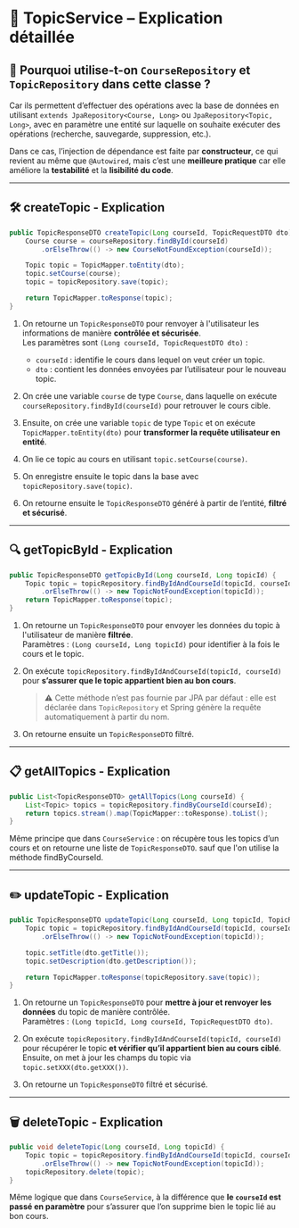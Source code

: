 # 🧠 TopicService – Explication détaillée

## 🔹 Pourquoi utilise-t-on `CourseRepository` et `TopicRepository` dans cette classe ?

Car ils permettent d’effectuer des opérations avec la base de données en utilisant `extends JpaRepository<Course, Long>` ou `JpaRepository<Topic, Long>`, avec en paramètre une entité sur laquelle on souhaite exécuter des opérations (recherche, sauvegarde, suppression, etc.).

Dans ce cas, l’injection de dépendance est faite par **constructeur**, ce qui revient au même que `@Autowired`, mais c’est une **meilleure pratique** car elle améliore la **testabilité** et la **lisibilité du code**.

---

## 🛠️ createTopic - Explication

```java
public TopicResponseDTO createTopic(Long courseId, TopicRequestDTO dto) {
    Course course = courseRepository.findById(courseId)
        .orElseThrow(() -> new CourseNotFoundException(courseId));

    Topic topic = TopicMapper.toEntity(dto);
    topic.setCourse(course);
    topic = topicRepository.save(topic);

    return TopicMapper.toResponse(topic);
}
```

1. On retourne un `TopicResponseDTO` pour renvoyer à l'utilisateur les informations de manière **contrôlée et sécurisée**.  
   Les paramètres sont `(Long courseId, TopicRequestDTO dto)` :
    - `courseId` : identifie le cours dans lequel on veut créer un topic.
    - `dto` : contient les données envoyées par l’utilisateur pour le nouveau topic.

2. On crée une variable `course` de type `Course`, dans laquelle on exécute `courseRepository.findById(courseId)` pour retrouver le cours cible.

3. Ensuite, on crée une variable `topic` de type `Topic` et on exécute `TopicMapper.toEntity(dto)` pour **transformer la requête utilisateur en entité**.

4. On lie ce topic au cours en utilisant `topic.setCourse(course)`.

5. On enregistre ensuite le topic dans la base avec `topicRepository.save(topic)`.

6. On retourne ensuite le `TopicResponseDTO` généré à partir de l’entité, **filtré et sécurisé**.

---

## 🔍 getTopicById - Explication

```java
public TopicResponseDTO getTopicById(Long courseId, Long topicId) {
    Topic topic = topicRepository.findByIdAndCourseId(topicId, courseId)
        .orElseThrow(() -> new TopicNotFoundException(topicId));
    return TopicMapper.toResponse(topic);
}
```

1. On retourne un `TopicResponseDTO` pour envoyer les données du topic à l'utilisateur de manière **filtrée**.  
   Paramètres : `(Long courseId, Long topicId)` pour identifier à la fois le cours et le topic.

2. On exécute `topicRepository.findByIdAndCourseId(topicId, courseId)` pour **s’assurer que le topic appartient bien au bon cours**.
   > ⚠️ Cette méthode n’est pas fournie par JPA par défaut : elle est déclarée dans `TopicRepository` et Spring génère la requête automatiquement à partir du nom.

3. On retourne ensuite un `TopicResponseDTO` filtré.

---

## 📋 getAllTopics - Explication

```java
public List<TopicResponseDTO> getAllTopics(Long courseId) {
    List<Topic> topics = topicRepository.findByCourseId(courseId);
    return topics.stream().map(TopicMapper::toResponse).toList();
}
```

Même principe que dans `CourseService` : on récupère tous les topics d’un cours et on retourne une liste de `TopicResponseDTO`. sauf que l'on utilise la méthode findByCourseId.

---

## ✏️ updateTopic - Explication

```java
public TopicResponseDTO updateTopic(Long courseId, Long topicId, TopicRequestDTO dto) {
    Topic topic = topicRepository.findByIdAndCourseId(topicId, courseId)
        .orElseThrow(() -> new TopicNotFoundException(topicId));

    topic.setTitle(dto.getTitle());
    topic.setDescription(dto.getDescription());

    return TopicMapper.toResponse(topicRepository.save(topic));
}
```

1. On retourne un `TopicResponseDTO` pour **mettre à jour et renvoyer les données** du topic de manière contrôlée.  
   Paramètres : `(Long topicId, Long courseId, TopicRequestDTO dto)`.

2. On exécute `topicRepository.findByIdAndCourseId(topicId, courseId)` pour récupérer le topic **et vérifier qu’il appartient bien au cours ciblé**.  
   Ensuite, on met à jour les champs du topic via `topic.setXXX(dto.getXXX())`.

3. On retourne un `TopicResponseDTO` filtré et sécurisé.

---

## 🗑️ deleteTopic - Explication

```java
public void deleteTopic(Long courseId, Long topicId) {
    Topic topic = topicRepository.findByIdAndCourseId(topicId, courseId)
        .orElseThrow(() -> new TopicNotFoundException(topicId));
    topicRepository.delete(topic);
}
```

Même logique que dans `CourseService`, à la différence que **le `courseId` est passé en paramètre** pour s’assurer que l’on supprime bien le topic lié au bon cours.